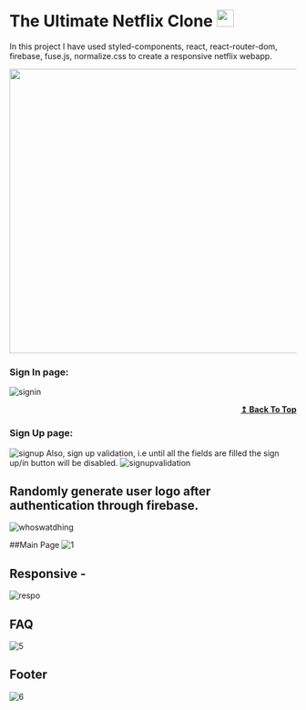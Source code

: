 
 # The Ultimate Netflix Clone <img src="https://user-images.githubusercontent.com/76589507/113987811-70207f80-986c-11eb-804e-df35d501f0f6.png" width="30px" height="30px" alt="netflixLogo" />

In this project I have used styled-components, react, react-router-dom, firebase, fuse.js, normalize.css to create a responsive netflix webapp.  

<img src="https://github.com/satish-rajnale/netflix/blob/master/netflix.gif" width="1000px" height="500px" />

### Sign In page:
![signin](https://user-images.githubusercontent.com/76589507/113990097-c0004600-986e-11eb-984f-5033247d8a42.PNG)

<div align="right">
    <b><a href="#table-of-contents">↥ Back To Top</a></b>
</div>

### Sign Up page:
![signup](https://user-images.githubusercontent.com/76589507/113990160-cee6f880-986e-11eb-8426-207f4dfc99c7.PNG)
Also, sign up validation, i.e until all the fields are filled the sign up/in button will be disabled.
![signupvalidation](https://user-images.githubusercontent.com/76589507/113990419-11a8d080-986f-11eb-9675-6762087045ed.PNG)

## Randomly generate user logo after authentication through firebase.
![whoswatdhing](https://user-images.githubusercontent.com/76589507/113990553-356c1680-986f-11eb-8665-90c4b135a6b0.PNG)

##Main Page
![1](https://user-images.githubusercontent.com/76589507/113991107-c5aa5b80-986f-11eb-828c-dea55e7bec59.PNG)
## Responsive -
![respo](https://user-images.githubusercontent.com/76589507/113991899-8c262000-9870-11eb-9db0-692ea8751a1c.PNG)
## FAQ
![5](https://user-images.githubusercontent.com/76589507/113992185-d14a5200-9870-11eb-8aa4-53c2a376f252.PNG)

## Footer
![6](https://user-images.githubusercontent.com/76589507/113992237-de674100-9870-11eb-9b74-e183b3464f0c.PNG)


